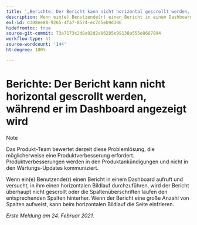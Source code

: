```yaml
---
title: '„Berichte: Der Bericht kann nicht horizontal gescrollt werden, während er im Dashboard angezeigt wird“'
description: Wenn ein(e) Benutzende(r) einen Bericht in einem Dashboard aufruft und versucht, in ihm einen horizontalen Bildlauf durchzuführen, wird der Bericht überhaupt nicht gescrollt oder die Spaltenüberschriften laufen den entsprechenden Spalten hinterher. Wenn der Bericht eine große Anzahl von Spalten aufweist, kann beim horizontalen Bildlauf die Seite einfrieren.
exl-id: d308ee88-9265-4fa7-8574-ec7d5eb9d306
hidefromtoc: true
source-git-commit: 73a7173c2d8a92d2a06285e99138a555e8687894
workflow-type: ht
source-wordcount: '144'
ht-degree: 100%

---
```


# Berichte: Der Bericht kann nicht horizontal gescrollt werden, während er im Dashboard angezeigt wird

>[!NOTE]
>
>Das Produkt-Team bewertet derzeit diese Problemlösung, die möglicherweise eine Produktverbesserung erfordert. Produktverbesserungen werden in den Produktankündigungen und nicht in den Wartungs-Updates kommuniziert.

Wenn ein(e) Benutzende(r) einen Bericht in einem Dashboard aufruft und versucht, in ihm einen horizontalen Bildlauf durchzuführen, wird der Bericht überhaupt nicht gescrollt oder die Spaltenüberschriften laufen den entsprechenden Spalten hinterher. Wenn der Bericht eine große Anzahl von Spalten aufweist, kann beim horizontalen Bildlauf die Seite einfrieren.

_Erste Meldung am 24. Februar 2021._
